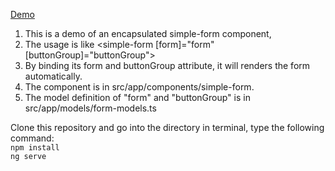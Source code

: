 
[Demo](https://www.youtube.com/watch?v=C-wPA67qqL8)
1. This is a demo of an encapsulated simple-form component, <simple-form>
2. The usage is like <simple-form [form]="form" [buttonGroup]="buttonGroup"></simple-form>
3. By binding its form and buttonGroup attribute, it will renders the form automatically.
4. The component is in src/app/components/simple-form.
5. The model definition of "form" and "buttonGroup" is in src/app/models/form-models.ts

Clone this repository and go into the directory in terminal, type the following command:  
`npm install`  
`ng serve`

